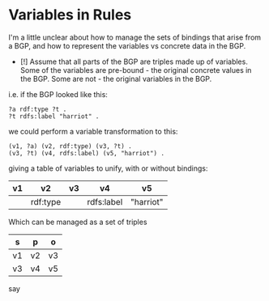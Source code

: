 # Variables in Rules

I'm a little unclear about how to manage the sets of bindings that arise from a
BGP, and how to represent the variables vs concrete data in the BGP.

- [!] Assume that all parts of the BGP are triples made up of variables. Some
of the variables are pre-bound - the original concrete values in the BGP. Some
are not - the original variables in the BGP.

i.e. if the BGP looked like this:

```turtle
?a rdf:type ?t .
?t rdfs:label "harriot" .
```

we could perform a variable transformation to this:

```plain
(v1, ?a) (v2, rdf:type) (v3, ?t) .
(v3, ?t) (v4, rdfs:label) (v5, "harriot") .
```

giving a table of variables to unify, with or without bindings:

| v1  | v2       | v3  | v4         | v5        |
| --- | -------- | --- | ---------- | --------- |
|     | rdf:type |     | rdfs:label | "harriot" |

Which can be managed as a set of triples

| s   | p   | o   |
| --- | --- | --- |
| v1  | v2  | v3  |
| v3  | v4  | v5  |

say 